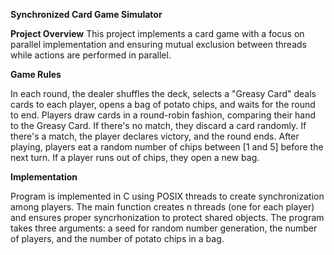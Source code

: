 **Synchronized Card Game Simulator**

**Project Overview**
This project implements a card game with a focus on parallel implementation and ensuring mutual exclusion between threads while actions are performed in parallel.

**Game Rules**

In each round, the dealer shuffles the deck, selects a "Greasy Card" deals cards to each player, opens a bag of potato chips, and waits for the round to end.
Players draw cards in a round-robin fashion, comparing their hand to the Greasy Card. If there's no match, they discard a card randomly. If there's a match, the player declares victory, and the round ends.
After playing, players eat a random number of chips between [1 and 5] before the next turn. If a player runs out of chips, they open a new bag.

**Implementation**

Program is implemented in C using POSIX threads to create synchronization among players.
The main function creates n threads (one for each player) and ensures proper syncrhonization to protect shared objects.
The program takes three arguments: a seed for random number generation, the number of players, and the number of potato chips in a bag. 



